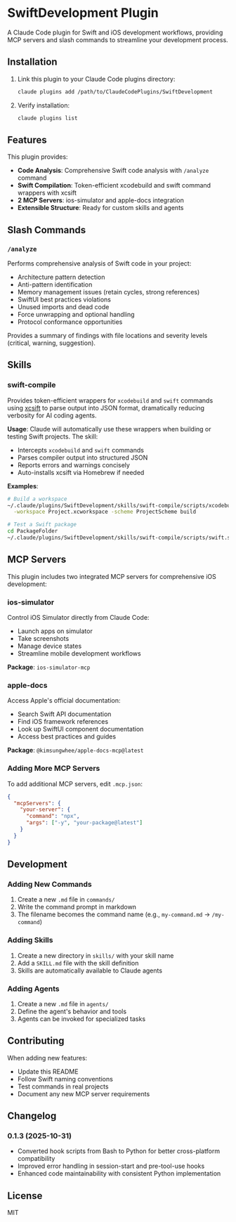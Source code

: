 # SwiftDevelopment Plugin

A Claude Code plugin for Swift and iOS development workflows, providing MCP servers and slash commands to streamline your development process.

## Installation

1. Link this plugin to your Claude Code plugins directory:
   ```bash
   claude plugins add /path/to/ClaudeCodePlugins/SwiftDevelopment
   ```

2. Verify installation:
   ```bash
   claude plugins list
   ```

## Features

This plugin provides:
- **Code Analysis**: Comprehensive Swift code analysis with `/analyze` command
- **Swift Compilation**: Token-efficient xcodebuild and swift command wrappers with xcsift
- **2 MCP Servers**: ios-simulator and apple-docs integration
- **Extensible Structure**: Ready for custom skills and agents

## Slash Commands

### `/analyze`

Performs comprehensive analysis of Swift code in your project:
- Architecture pattern detection
- Anti-pattern identification
- Memory management issues (retain cycles, strong references)
- SwiftUI best practices violations
- Unused imports and dead code
- Force unwrapping and optional handling
- Protocol conformance opportunities

Provides a summary of findings with file locations and severity levels (critical, warning, suggestion).

## Skills

### swift-compile

Provides token-efficient wrappers for `xcodebuild` and `swift` commands using [xcsift](https://github.com/ldomaradzki/xcsift) to parse output into JSON format, dramatically reducing verbosity for AI coding agents.

**Usage**: Claude will automatically use these wrappers when building or testing Swift projects. The skill:
- Intercepts `xcodebuild` and `swift` commands
- Parses compiler output into structured JSON
- Reports errors and warnings concisely
- Auto-installs xcsift via Homebrew if needed

**Examples**:
```bash
# Build a workspace
~/.claude/plugins/SwiftDevelopment/skills/swift-compile/scripts/xcodebuild.sh \
  -workspace Project.xcworkspace -scheme ProjectScheme build

# Test a Swift package
cd PackageFolder
~/.claude/plugins/SwiftDevelopment/skills/swift-compile/scripts/swift.sh test
```

## MCP Servers

This plugin includes two integrated MCP servers for comprehensive iOS development:

### ios-simulator

Control iOS Simulator directly from Claude Code:
- Launch apps on simulator
- Take screenshots
- Manage device states
- Streamline mobile development workflows

**Package**: `ios-simulator-mcp`

### apple-docs

Access Apple's official documentation:
- Search Swift API documentation
- Find iOS framework references
- Look up SwiftUI component documentation
- Access best practices and guides

**Package**: `@kimsungwhee/apple-docs-mcp@latest`

### Adding More MCP Servers

To add additional MCP servers, edit `.mcp.json`:
```json
{
  "mcpServers": {
    "your-server": {
      "command": "npx",
      "args": ["-y", "your-package@latest"]
    }
  }
}
```

## Development

### Adding New Commands

1. Create a new `.md` file in `commands/`
2. Write the command prompt in markdown
3. The filename becomes the command name (e.g., `my-command.md` → `/my-command`)

### Adding Skills

1. Create a new directory in `skills/` with your skill name
2. Add a `SKILL.md` file with the skill definition
3. Skills are automatically available to Claude agents

### Adding Agents

1. Create a new `.md` file in `agents/`
2. Define the agent's behavior and tools
3. Agents can be invoked for specialized tasks

## Contributing

When adding new features:
- Update this README
- Follow Swift naming conventions
- Test commands in real projects
- Document any new MCP server requirements

## Changelog

### 0.1.3 (2025-10-31)
- Converted hook scripts from Bash to Python for better cross-platform compatibility
- Improved error handling in session-start and pre-tool-use hooks
- Enhanced code maintainability with consistent Python implementation

## License

MIT
